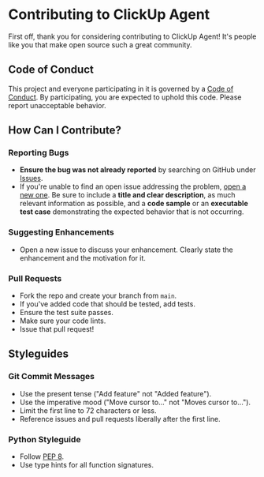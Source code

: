 # Contributing to ClickUp Agent

First off, thank you for considering contributing to ClickUp Agent! It's people like you that make open source such a great community.

## Code of Conduct

This project and everyone participating in it is governed by a [Code of Conduct](CODE_OF_CONDUCT.md). By participating, you are expected to uphold this code. Please report unacceptable behavior.

## How Can I Contribute?

### Reporting Bugs

- **Ensure the bug was not already reported** by searching on GitHub under [Issues](httpshttps://github.com/your-repo/clickup-agent/issues).
- If you're unable to find an open issue addressing the problem, [open a new one](https://github.com/your-repo/clickup-agent/issues/new). Be sure to include a **title and clear description**, as much relevant information as possible, and a **code sample** or an **executable test case** demonstrating the expected behavior that is not occurring.

### Suggesting Enhancements

- Open a new issue to discuss your enhancement. Clearly state the enhancement and the motivation for it.

### Pull Requests

- Fork the repo and create your branch from `main`.
- If you've added code that should be tested, add tests.
- Ensure the test suite passes.
- Make sure your code lints.
- Issue that pull request!

## Styleguides

### Git Commit Messages

- Use the present tense ("Add feature" not "Added feature").
- Use the imperative mood ("Move cursor to..." not "Moves cursor to...").
- Limit the first line to 72 characters or less.
- Reference issues and pull requests liberally after the first line.

### Python Styleguide

- Follow [PEP 8](https://www.python.org/dev/peps/pep-0008/).
- Use type hints for all function signatures.
